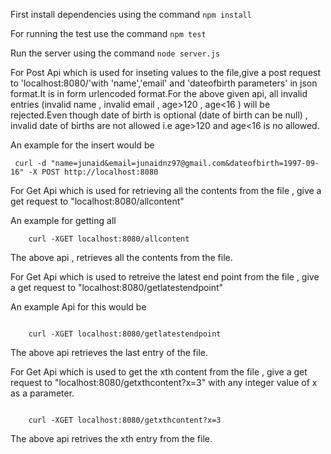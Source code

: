 First install dependencies using the command 
	```npm install```

For running the test use the command 
	```npm test```

Run the server using the command 
	```node server.js```
	
	

For Post Api which is used for inseting values to the file,give a post request to 'localhost:8080/'with 'name','email' and 'dateofbirth parameters' in json format.It is in form urlencoded format.For the above given api, all invalid entries (invalid name , invalid email , age>120 , age<16 ) will be rejected.Even though date of birth is optional (date of birth can be null) , invalid date of births are not allowed i.e age>120 and age<16 is no allowed.

An example for the insert would be

```
 curl -d "name=junaid&email=junaidnz97@gmail.com&dateofbirth=1997-09-16" -X POST http://localhost:8080
```

	

For Get Api which is used for retrieving all the contents from the file , give  a get request to "localhost:8080/allcontent" 

An example for getting all 

```
	curl -XGET localhost:8080/allcontent 
```
The above api , retrieves all the contents from the file.



For Get Api which is used to retreive the latest end point from the file , give  a get request to "localhost:8080/getlatestendpoint" 

An example Api for this would be
```

	curl -XGET localhost:8080/getlatestendpoint 

```
The above api retrieves the last entry of the file.


For  Get Api which is used to get the xth content from the file , give  a get request to "localhost:8080/getxthcontent?x=3" with any integer value of x as a parameter. 

```

	curl -XGET localhost:8080/getxthcontent?x=3

```

The above api retrives the xth entry from the file.
